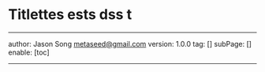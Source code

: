# Titlettes ests dss t
---
author: Jason Song <metaseed@gmail.com>
version: 1.0.0
tag: []
subPage: []
enable: [toc]

---

